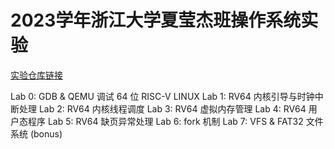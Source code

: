 # 2023学年浙江大学夏莹杰班操作系统实验
[实验仓库链接](https://gitee.com/zju_xiayingjie/os23fall-stu)

Lab 0: GDB & QEMU 调试 64 位 RISC-V LINUX 
Lab 1: RV64 内核引导与时钟中断处理 
Lab 2: RV64 内核线程调度 
Lab 3: RV64 虚拟内存管理 
Lab 4: RV64 用户态程序 
Lab 5: RV64 缺页异常处理 
Lab 6: fork 机制 
Lab 7: VFS & FAT32 文件系统 (bonus) 